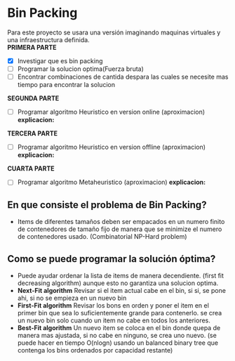 # Bin Packing  
Para este proyecto se usara una versión imaginando maquinas virtuales y una infraestructura definida.   
**PRIMERA PARTE**
- [x] Investigar que es bin packing
- [ ] Programar la solucion optima(Fuerza bruta)
- [ ] Encontrar combinaciones de cantida despara las cuales se necesite mas tiempo para encontrar la solucion

**SEGUNDA PARTE**
- [ ] Programar algoritmo Heuristico en version online (aproximacion)
**explicacion:**

**TERCERA PARTE**
- [ ] Programar algoritmo Heuristico en version offline (aproximacion)
**explicacion:**

**CUARTA PARTE**
- [ ] Programar algoritmo Metaheuristico (aproximacion)
**explicacion:**



## En que consiste el problema de Bin Packing?  

- Items de diferentes tamaños deben ser empacados en un numero finito de contenedores de tamaño fijo de manera que se minimize el numero de contenedores usado. (Combinatorial NP-Hard problem)  
## Como se puede programar la solución óptima?  
- Puede ayudar ordenar  la lista de items de manera decendiente. (first fit decreasing algorithm) aunque esto no garantiza una solucion optima.
- **Next-Fit algorithm** Revisar si el item actual cabe en el bin, si si, se pone ahi, si no se empieza en un nuevo bin
- **First-Fit algorithm** Revisar los bons en orden y poner el item en el primer bin que sea lo suficientemente grande para contenerlo. se crea un nuevo bin solo cuando un item no cabe en todos los anteriores.
- **Best-Fit algorithm** Un nuevo item se coloca en el bin donde quepa de manera mas ajustada, si no cabe en ninguno, se crea uno nuevo. (se puede hacer en tiempo O(nlogn) usando un balanced binary tree que contenga los bins ordenados por capacidad restante)


